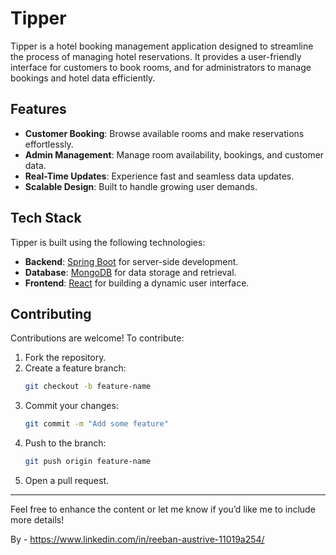 # Tipper

Tipper is a hotel booking management application designed to streamline the process of managing hotel reservations. It provides a user-friendly interface for customers to book rooms, and for administrators to manage bookings and hotel data efficiently.

## Features

- **Customer Booking**: Browse available rooms and make reservations effortlessly.
- **Admin Management**: Manage room availability, bookings, and customer data.
- **Real-Time Updates**: Experience fast and seamless data updates.
- **Scalable Design**: Built to handle growing user demands.

## Tech Stack

Tipper is built using the following technologies:

- **Backend**: [Spring Boot](https://spring.io/projects/spring-boot) for server-side development.
- **Database**: [MongoDB](https://www.mongodb.com/) for data storage and retrieval.
- **Frontend**: [React](https://reactjs.org/) for building a dynamic user interface.


## Contributing

Contributions are welcome! To contribute:

1. Fork the repository.
2. Create a feature branch:
   ```bash
   git checkout -b feature-name
   ```
3. Commit your changes:
   ```bash
   git commit -m "Add some feature"
   ```
4. Push to the branch:
   ```bash
   git push origin feature-name
   ```
5. Open a pull request.



---

Feel free to enhance the content or let me know if you’d like me to include more details!

By - https://www.linkedin.com/in/reeban-austrive-11019a254/
